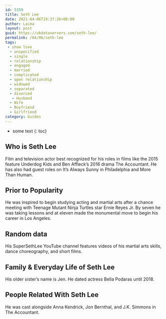 ```yaml
---
id: 5359
title: Seth Lee
date: 2021-04-06T19:37:26+00:00
author: Laima
layout: post
guid: https://ukdataservers.com/seth-lee/
permalink: /04/06/seth-lee
tags:
 - show love
  - unspecified
  - single
  - relationship
  - engaged
  - married
  - complicated
  - open relationship
  - widowed
  - separated
  - divorced
   - Husband
  - Wife
  - Boyfriend
  - Girlfriend
category: Guides
---
```


* some text
{: toc}


## Who is Seth Lee
                  
                  
                  
Film and television actor best recognized for his roles in films like the 2015 feature Underdog Kids and Ben Affleck&#8217;s 2016 drama The Accountant. He has also had guest roles on It&#8217;s Always Sunny in Philadelphia and More Than Human.
                  
              
            
              
            
                
                
                
## Prior to Popularity
                  
                  
                  
He was inspired to begin studying acting and martial arts after a chance meeting with Teenage Mutant Ninja Turtles star Ernie Reyes Jr. By seven he was taking lessons and at eleven made the monumental move to begin his career in Los Angeles.
                  
              
            
              
            
                
                
                
## Random data
                  
                  
                  
His SuperSethLee YouTube channel features videos of his martial arts skills, dance choreography, and short films.
                  
              
            
              
            
                
                
                
## Family & Everyday Life of Seth Lee
                  
                  
                  
His older sister&#8217;s name is Jen. He dated actress Bella Podaras until 2018. 
                  
              
            
              
            
                
                
                
## People Related With Seth Lee
                  
                  
                  
He was cast alongside Anna Kendrick, Jon Bernthal, and J.K. Simmons in The Accountant.
                  
              
            
              
            
                
              
            
              
              
            
            
              
            
          
          
          
